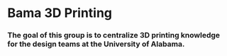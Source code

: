 # Bama 3D Printing
### The goal of this group is to centralize 3D printing knowledge for the design teams at the University of Alabama. 
